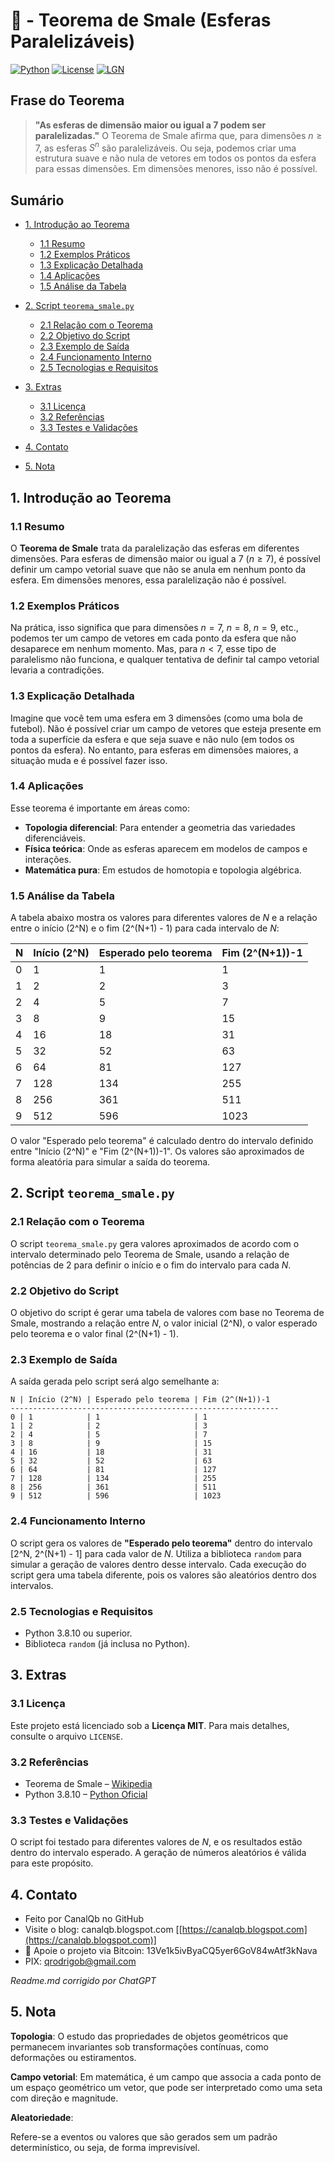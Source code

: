 # 🧮 - Teorema de Smale (Esferas Paralelizáveis)

[![Python](https://img.shields.io/badge/Python-3.7%2B-blue.svg)](https://www.python.org/)
[![License](https://img.shields.io/badge/license-MIT-green)](LICENSE)
[![LGN](https://img.shields.io/badge/Teorema-Lei%20dos%20Grandes%20Números-ff69b4.svg)](https://en.wikipedia.org/wiki/Law_of_large_numbers)

## Frase do Teorema

> **"As esferas de dimensão maior ou igual a 7 podem ser paralelizadas."**
> O Teorema de Smale afirma que, para dimensões $n \geq 7$, as esferas $S^n$ são paralelizáveis. Ou seja, podemos criar uma estrutura suave e não nula de vetores em todos os pontos da esfera para essas dimensões. Em dimensões menores, isso não é possível.

## Sumário

* [1. Introdução ao Teorema](#1-introdução-ao-teorema)

  * [1.1 Resumo](#11-resumo)
  * [1.2 Exemplos Práticos](#12-exemplos-práticos)
  * [1.3 Explicação Detalhada](#13-explicação-detalhada)
  * [1.4 Aplicações](#14-aplicações)
  * [1.5 Análise da Tabela](#15-análise-da-tabela)
* [2. Script `teorema_smale.py`](#2-script-teorema_smalepy)

  * [2.1 Relação com o Teorema](#21-relação-com-o-teorema)
  * [2.2 Objetivo do Script](#22-objetivo-do-script)
  * [2.3 Exemplo de Saída](#23-exemplo-de-saída)
  * [2.4 Funcionamento Interno](#24-funcionamento-interno)
  * [2.5 Tecnologias e Requisitos](#25-tecnologias-e-requisitos)
* [3. Extras](#3-extras)

  * [3.1 Licença](#31-licença)
  * [3.2 Referências](#32-referencias)
  * [3.3 Testes e Validações](#33-testes-e-validações)
* [4. Contato](#4-contato)
* [5. Nota](#5-nota)

## 1. Introdução ao Teorema

### 1.1 Resumo

O **Teorema de Smale** trata da paralelização das esferas em diferentes dimensões. Para esferas de dimensão maior ou igual a 7 ($n \geq 7$), é possível definir um campo vetorial suave que não se anula em nenhum ponto da esfera. Em dimensões menores, essa paralelização não é possível.

### 1.2 Exemplos Práticos

Na prática, isso significa que para dimensões $n = 7$, $n = 8$, $n = 9$, etc., podemos ter um campo de vetores em cada ponto da esfera que não desaparece em nenhum momento. Mas, para $n < 7$, esse tipo de paralelismo não funciona, e qualquer tentativa de definir tal campo vetorial levaria a contradições.

### 1.3 Explicação Detalhada

Imagine que você tem uma esfera em 3 dimensões (como uma bola de futebol). Não é possível criar um campo de vetores que esteja presente em toda a superfície da esfera e que seja suave e não nulo (em todos os pontos da esfera). No entanto, para esferas em dimensões maiores, a situação muda e é possível fazer isso.

### 1.4 Aplicações

Esse teorema é importante em áreas como:

* **Topologia diferencial**: Para entender a geometria das variedades diferenciáveis.
* **Física teórica**: Onde as esferas aparecem em modelos de campos e interações.
* **Matemática pura**: Em estudos de homotopia e topologia algébrica.

### 1.5 Análise da Tabela

A tabela abaixo mostra os valores para diferentes valores de $N$ e a relação entre o início (2^N) e o fim (2^(N+1) - 1) para cada intervalo de $N$:

| N | Início (2^N) | Esperado pelo teorema | Fim (2^(N+1))-1 |
| - | ------------ | --------------------- | --------------- |
| 0 | 1            | 1                     | 1               |
| 1 | 2            | 2                     | 3               |
| 2 | 4            | 5                     | 7               |
| 3 | 8            | 9                     | 15              |
| 4 | 16           | 18                    | 31              |
| 5 | 32           | 52                    | 63              |
| 6 | 64           | 81                    | 127             |
| 7 | 128          | 134                   | 255             |
| 8 | 256          | 361                   | 511             |
| 9 | 512          | 596                   | 1023            |

O valor "Esperado pelo teorema" é calculado dentro do intervalo definido entre "Início (2^N)" e "Fim (2^(N+1))-1". Os valores são aproximados de forma aleatória para simular a saída do teorema.

## 2. Script `teorema_smale.py`

### 2.1 Relação com o Teorema

O script `teorema_smale.py` gera valores aproximados de acordo com o intervalo determinado pelo Teorema de Smale, usando a relação de potências de 2 para definir o início e o fim do intervalo para cada $N$.

### 2.2 Objetivo do Script

O objetivo do script é gerar uma tabela de valores com base no Teorema de Smale, mostrando a relação entre $N$, o valor inicial (2^N), o valor esperado pelo teorema e o valor final (2^(N+1) - 1).

### 2.3 Exemplo de Saída

A saída gerada pelo script será algo semelhante a:

```
N | Início (2^N) | Esperado pelo teorema | Fim (2^(N+1))-1
------------------------------------------------------------
0 | 1            | 1                     | 1
1 | 2            | 2                     | 3
2 | 4            | 5                     | 7
3 | 8            | 9                     | 15
4 | 16           | 18                    | 31
5 | 32           | 52                    | 63
6 | 64           | 81                    | 127
7 | 128          | 134                   | 255
8 | 256          | 361                   | 511
9 | 512          | 596                   | 1023
```

### 2.4 Funcionamento Interno

O script gera os valores de **"Esperado pelo teorema"** dentro do intervalo \[2^N, 2^(N+1) - 1] para cada valor de $N$. Utiliza a biblioteca `random` para simular a geração de valores dentro desse intervalo. Cada execução do script gera uma tabela diferente, pois os valores são aleatórios dentro dos intervalos.

### 2.5 Tecnologias e Requisitos

* Python 3.8.10 ou superior.
* Biblioteca `random` (já inclusa no Python).

## 3. Extras

### 3.1 Licença

Este projeto está licenciado sob a **Licença MIT**. Para mais detalhes, consulte o arquivo `LICENSE`.

### 3.2 Referências

* Teorema de Smale – [Wikipedia](https://en.wikipedia.org/wiki/Smale%27s_theorem)
* Python 3.8.10 – [Python Oficial](https://www.python.org/)

### 3.3 Testes e Validações

O script foi testado para diferentes valores de $N$, e os resultados estão dentro do intervalo esperado. A geração de números aleatórios é válida para este propósito.

## 4. Contato

* Feito por CanalQb no GitHub
* Visite o blog: canalqb.blogspot.com \[[https://canalqb.blogspot.com](https://canalqb.blogspot.com)]
* 💸 Apoie o projeto via Bitcoin: 13Ve1k5ivByaCQ5yer6GoV84wAtf3kNava
* PIX: [qrodrigob@gmail.com](mailto:qrodrigob@gmail.com)

*Readme.md corrigido por ChatGPT*

## 5. Nota

**Topologia**: O estudo das propriedades de objetos geométricos que permanecem invariantes sob transformações contínuas, como deformações ou estiramentos.

**Campo vetorial**: Em matemática, é um campo que associa a cada ponto de um espaço geométrico um vetor, que pode ser interpretado como uma seta com direção e magnitude.

**Aleatoriedade**:


Refere-se a eventos ou valores que são gerados sem um padrão determinístico, ou seja, de forma imprevisível.
